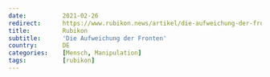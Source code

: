 ```yaml
---
date:          2021-02-26
redirect:      https://www.rubikon.news/artikel/die-aufweichung-der-fronten
title:         Rubikon
subtitle:      'Die Aufweichung der Fronten'
country:       DE
categories:    [Mensch, Manipulation]
tags:          [rubikon]
---
```

